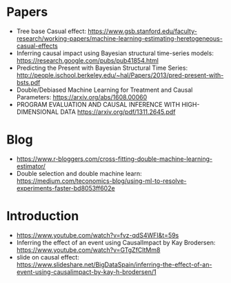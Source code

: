
# Papers 

* Tree base Casual effect: https://www.gsb.stanford.edu/faculty-research/working-papers/machine-learning-estimating-heretogeneous-casual-effects
* Inferring causal impact using Bayesian structural time-series models: https://research.google.com/pubs/pub41854.html
* Predicting the Present with Bayesian Structural Time Series: http://people.ischool.berkeley.edu/~hal/Papers/2013/pred-present-with-bsts.pdf
* Double/Debiased Machine Learning for Treatment and Causal Parameters: https://arxiv.org/abs/1608.00060
* PROGRAM EVALUATION AND CAUSAL INFERENCE WITH
HIGH-DIMENSIONAL DATA https://arxiv.org/pdf/1311.2645.pdf

# Blog
* https://www.r-bloggers.com/cross-fitting-double-machine-learning-estimator/
* Double selection and double machine learn: https://medium.com/teconomics-blog/using-ml-to-resolve-experiments-faster-bd8053ff602e

# Introduction
* https://www.youtube.com/watch?v=fvz-qdS4WFI&t=59s
* Inferring the effect of an event using CausalImpact by Kay Brodersen: https://www.youtube.com/watch?v=GTgZfCltMm8
* slide on causal effect: https://www.slideshare.net/BigDataSpain/inferring-the-effect-of-an-event-using-causalimpact-by-kay-h-brodersen/1
